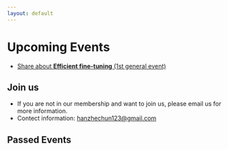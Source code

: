 ```yaml
---
layout: default
---
```

# Upcoming Events
- [Share about **Efficient fine-tuning** (1st general event)](./_posts/1st_efficient_training.md) 
## Join us 
- If you are not in our membership and want to join us, please email us for more information.
- Contect information: [hanzhechun123@gmail.com](hanzhechun123@gmail.com)
## Passed Events

